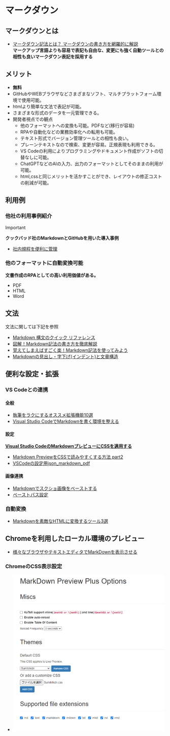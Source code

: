 # マークダウン

## マークダウンとは

- [マークダウン記法とは？ マークダウンの書き方を網羅的に解説](https://backlog.com/ja/blog/how-to-write-markdown/)  
**マークアップ言語よりも容易で表記も自由な、変更にも強く自動ツールとの相性も良いマークダウン表記を採用する**

## メリット

- **無料**
- GitHubやWEBブラウザなどさまざまなソフト、マルチプラットフォーム環境で使用可能。
- htmlより簡単な文法で表記が可能。
- さまざまな形式のデータを一元管理できる。
- 開発者視点での観点
  - 他のフォーマットへの変換も可能。PDFなど(移行が容易)
  - RPAや自動化などの業務効率化への転用も可能。
  - テキスト形式でバージョン管理ツールとの相性も良い。
  - プレーンテキストなので検索、変更が容易。正規表現も利用できる。
  - VS Codeの利用によりプログラミングやドキュメント作成がソフトの切替なしに可能。
  - ChatGPTなどのAIの入力、出力のフォーマットとしてそのままの利用が可能。
  - html,cssと同じメリットを活かすことができ、レイアウトの修正コストの削減が可能。

## 利用例

### 他社の利用事例紹介

> [!IMPORTANT]  
> **クックバッド社のMarkdownとGitHubを用いた導入事例**
- [社内規程を便利に管理](https://techlife.cookpad.com/entry/2019/06/26/182322)

### 他のフォーマットに自動変換可能

**文書作成のRPAとしての高い利用価値がある。**

- PDF
- HTML
- Word

## 文法

文法に関しては下記を参照  

- [Markdown 構文のクイック リファレンス](https://cloud.google.com/apigee/docs/api-platform/publish/portal/markdown-reference?hl=ja)
- [図解！Markdown記法の書き方を徹底解説](https://ai-inter1.com/markdown/)
- [覚えてしまえばすごく楽！Markdown記法を使ってみよう](https://un4navi.com/prologue/20079/)
- [Markdownの見出し・字下げ(インデント)と文章構造](https://hachian.com/2019/09/09/markdown%E3%81%AE%E8%A6%8B%E5%87%BA%E3%81%97%E3%83%BB%E5%AD%97%E4%B8%8B%E3%81%92%E3%82%A4%E3%83%B3%E3%83%87%E3%83%B3%E3%83%88%E3%81%A8%E6%96%87%E7%AB%A0%E6%A7%8B%E9%80%A0/)

## 便利な設定・拡張

### VS Codeとの連携

#### 全般

- [執筆をラクにするオススメ拡張機能10選](https://dotengineerblog.net/vscode-extensions-markdown-writing/)
- [Visual Studio CodeでMarkdownを書く環境を整える](https://qiita.com/84zume/items/1e6c720caba9898f5af2)

#### 設定

**[Visual Studio CodeのMarkdownプレビューにCSSを適用する](https://hachian.com/2020/08/17/vscode_markdown_css/)** 
- [Markdown PreviewをCSSで読みやすくする方法 part2](https://habataki-blog.com/editor-vscode-markdown-css/)
- [VSCodeの設定用json_markdown_pdf](https://qiita.com/Soluna_Eureka/items/147de0a68d1026988b10)

#### 画像連携

- [Markdownでスクショ画像をペーストする](https://zenn.dev/ktechb/articles/968ff79f8f9c46a26ee5)
- [ペーストパス設定](https://tonari-it.com/vscode-markdown-paste-image-charactercount/)

### 自動変換

- [Markdownを素敵なHTMLに変換するツール3選](https://zatta.link/web/top3-tools-for-convert-markdown-to-html.html)

## Chromeを利用したローカル環境のプレビュー

- [様々なブラウザやテキストエディタでMarkDownを表示させる](https://qiita.com/C_HERO/items/194d477475f3a7f49a85)

### ChromeのCSS表示設定

- ![Chrome上での指定方法](../13_Ref/r120_Mak_Chrome_Markdwon適用.png)

